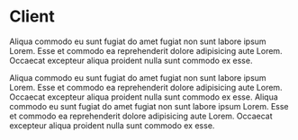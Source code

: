# Client

Aliqua commodo eu sunt fugiat do amet fugiat non sunt labore ipsum Lorem. Esse et commodo ea reprehenderit dolore adipisicing aute Lorem. Occaecat excepteur aliqua proident nulla sunt commodo ex esse.

Aliqua commodo eu sunt fugiat do amet fugiat non sunt labore ipsum Lorem. Esse et commodo ea reprehenderit dolore adipisicing aute Lorem. Occaecat excepteur aliqua proident nulla sunt commodo ex esse. Aliqua commodo eu sunt fugiat do amet fugiat non sunt labore ipsum Lorem. Esse et commodo ea reprehenderit dolore adipisicing aute Lorem. Occaecat excepteur aliqua proident nulla sunt commodo ex esse.
